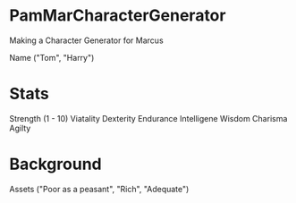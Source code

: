 # PamMarCharacterGenerator
Making a Character Generator for Marcus



Name ("Tom", "Harry")
# Stats
Strength (1 - 10)
Viatality
Dexterity
Endurance
Intelligene
Wisdom
Charisma
Agilty

# Background
Assets ("Poor as a peasant", "Rich", "Adequate")


